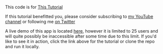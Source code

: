 This code is for [This Tutorial](https://www.youtube.com/channel/UCjGQyJCSU_VVMTu5nigonqg)

If this tutorial benefitted you, please consider subscribing to [my YouTube channel](https://www.youtube.com/channel/UCjGQyJCSU_VVMTu5nigonqg) or following me [on Twitter](https://twitter.com/portexe)

A live demo of this app is located [here](https://react-chatengine-demo-q075ri5d4.vercel.app/), however it is limited to 25 users and will quite possibly be inaccessible after some time due to this limit. If you'd like to see it in action, click the link above for the tutorial or clone the repo and run it locally.
